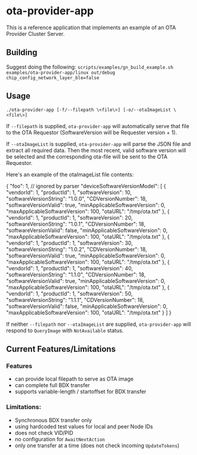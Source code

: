# ota-provider-app

This is a reference application that implements an example of an OTA Provider
Cluster Server.

## Building

Suggest doing the following:
`scripts/examples/gn_build_example.sh examples/ota-provider-app/linux out/debug chip_config_network_layer_ble=false`

## Usage

`./ota-provider-app [-f/--filepath \<file\>] [-o/--otaImageList \<file\>]`

If `--filepath` is supplied, `ota-provider-app` will automatically serve that
file to the OTA Requestor (SoftwareVersion will be Requester version + 1).

If `--otaImageList` is supplied, `ota-provider-app` will parse the JSON file and
extract all required data. Then the most recent, valid software version will be
selected and the corresponding ota-file will be sent to the OTA Requestor.

Here's an example of the otaImageList file contents:

{ "foo": 1, // ignored by parser "deviceSoftwareVersionModel": [ { "vendorId":
1, "productId": 1, "softwareVersion": 10, "softwareVersionString": "1.0.0",
"CDVersionNumber": 18, "softwareVersionValid": true,
"minApplicableSoftwareVersion": 0, "maxApplicableSoftwareVersion": 100,
"otaURL": "/tmp/ota.txt" }, { "vendorId": 1, "productId": 1, "softwareVersion":
20, "softwareVersionString": "1.0.1", "CDVersionNumber": 18,
"softwareVersionValid": false, "minApplicableSoftwareVersion": 0,
"maxApplicableSoftwareVersion": 100, "otaURL": "/tmp/ota.txt" }, { "vendorId":
1, "productId": 1, "softwareVersion": 30, "softwareVersionString": "1.0.2",
"CDVersionNumber": 18, "softwareVersionValid": true,
"minApplicableSoftwareVersion": 0, "maxApplicableSoftwareVersion": 100,
"otaURL": "/tmp/ota.txt" }, { "vendorId": 1, "productId": 1, "softwareVersion":
40, "softwareVersionString": "1.1.0", "CDVersionNumber": 18,
"softwareVersionValid": true, "minApplicableSoftwareVersion": 0,
"maxApplicableSoftwareVersion": 100, "otaURL": "/tmp/ota.txt" }, { "vendorId":
1, "productId": 1, "softwareVersion": 50, "softwareVersionString": "1.1.1",
"CDVersionNumber": 18, "softwareVersionValid": false,
"minApplicableSoftwareVersion": 0, "maxApplicableSoftwareVersion": 100,
"otaURL": "/tmp/ota.txt" } ] }

If neither `--filepath` nor `--otaImageList` are supplied, `ota-provider-app`
will respond to `QueryImage` with `NotAvailable` status.

## Current Features/Limitations

### Features

-   can provide local filepath to serve as OTA image
-   can complete full BDX transfer
-   supports variable-length / startoffset for BDX transfer

### Limitations:

-   Synchronous BDX transfer only
-   using hardcoded test values for local and peer Node IDs
-   does not check VID/PID
-   no configuration for `AwaitNextAction`
-   only one transfer at a time (does not check incoming `UpdateTokens`)
